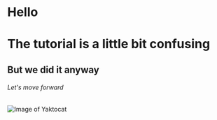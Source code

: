 # Hello

<h1>The tutorial is a little bit confusing</h1>
<h2>But we did it anyway</h2>
<h6>Let's move forward</h6>

![Image of Yaktocat](https://octodex.github.com/images/yaktocat.png)
